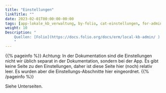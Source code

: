 ```yaml
---
title: "Einstellungen"
linkTitle: ""
date: 2023-02-01T00:00:00-00:00
tags: [app-lokale_kb_verwaltung, by-folio, cat-einstellungen, for-admin]
weight: 10
Description: "
    Quellen: [Folio](https://docs.folio.org/docs/erm/local-kb-admin/ ) <!-- & [GBV](https://info.gebev.de/pages/viewpage.action?pageId=849084534) -->
    "
---
```


{{% pageinfo %}}
Achtung: In der Dokumentation sind die Einstellungen nicht wir üblich separat in der Dokumentation, sondern bei der App. Es gibt keine Seite zu den Einstellungen, daher ist diese Seite hier (noch) relativ leer. Es wurden aber die Einstellungs-Abschnitte hier eingeordnet.
{{% /pageinfo %}}

Siehe Unterseiten.
